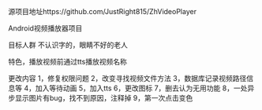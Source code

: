 源项目地址https://github.com/JustRight815/ZhVideoPlayer

Android视频播放器项目

目标人群
不认识字的，眼睛不好的老人

特色，播放视频前通过tts播放视频名称

更改内容
1，修复权限问题
2，改变寻找视频文件方法
3，数据库记录视频路径信息等
4，加入等待动画
5，加入tts
6，更改图标
7，删去认为无用功能
8，一处异步显示图片有bug，找不到原因，注释掉
9，第一次点击变色